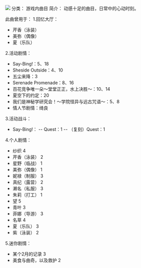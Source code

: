 ![](//static.kivo.wiki/images/music/cover/8EeIraBtVMptxAUdXiTA4PIvTgtwBpHY.png)
分类： 游戏内曲目
简介：
动感十足的曲目，日常中的心动时刻。

此曲曾用于：
1.回忆大厅：
 - 芹香（泳装）
 - 美弥（偶像）
 - 夏（乐队）

2.活动剧情：
 - Say-Bing!：5、18
 - Sheside Outside：4、10
 - 五尘来降：3
 - Serenade Promenade：8、16
 - 百花竞争唯一朵～堂堂正正，水上决胜～：10、14
 - 夏空下的约定：20
 - 我们是神秘学研究会！～学院怪异与远古咒语～：5、8
 - 情人节剧情：绮良

3.活动战斗：
 - Say-Bing!：
 -- Quest：1
 -- （复刻）Quest：1

4.个人剧情：
 - 纱织 4
 - 芹香（泳装） 2
 - 星野（临战） 1
 - 美弥（偶像） 1
 - 妮禄（制服） 3
 - 真纪（露营） 2
 - 濑名（私服） 3
 - 朱莉（打工） 1
 - 望 5
 - 青叶 3
 - 菲娜（导游） 3
 - 名草 4
 - 夏（乐队） 3
 - 紫（泳装） 2

5.迷你剧情：
 - 某个2月的记录 3
 - 美食与曲奇，以及救护 2

